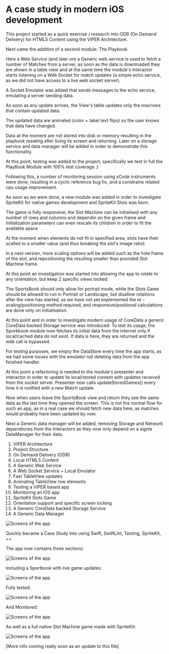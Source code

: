 # A case study in modern iOS development

This project started as a quick exercise / research into ODR (On Demand Delivery) for HTML5 Content using the VIPER Architecture.

Next came the addition of a second module: The Playbook.

Here a Web Service (and later on) a Generic web service is used to fetch a number of Matches from a server, as soon as the data is downloaded they are shown in a table view and at the same time the module's Interactor starts listening on a
Web Socket for match updates (a simple echo service, as we did not have access to a live web socket server).

A Socket Emulator was added that sends messages to the echo service, emulating a server sending data.

As soon as any update arrives, the View's table updates only the row/rows that contain updated data.

The updated data are animated (color + label text flips) so the user knows that data have changed.

Data at the moment are not stored into disk or memory resulting in the playbook reseting after living its screen and returning. Later on a storage service and data manager will be added in order to demonstrate this functionality.

At this point, testing was added to the project, specifically we test in full the PlayBook Module with 100% test coverage :)

Following this, a number of monitoring session using xCode instruments were done, resulting in a cyclic reference bug fix, and a constrains related cpu usage improvement.

As soon as we were done, a new module was added in order to investigate SpriteKit for native games development and SpriteKit Slots was born.

The game is fully responsive, the Slot Machine can be initialised with any number of rows and columns and dependin on the given frame and initialization parameters can even rescale its children in order to fit the available space

At the moment when elements do not fit in specified area, slots have their scalled to a smaller value (and thus breaking the slot's image ratio).

In a next version, more scaling options will be added such as the hole frame of the slot, and repositioning the resulting smaller than provided Slot Machine frame.

At this point an investigation was started into allowing the app to rotate to any orientation, but keep 2 specific views locked:

The SportsBook should only allow for portrait mode, while the Slots Game should be allowed to run in Portrait or Landscape, but disallow rotations after the view has started, as we have not yet implemented the re - scaling/positioning method required, and responsive/positional calculations are done only on initialisation.

At this point and in order to investigate modern usage of CoreData a generic CoreData backed Storage service was introduced. To test its usage, the Sporkbook module now fetches its initial data from the internet only if local/cached data do not exist. If data is here, they are returned and the web call is bypassed.

For testing purposes, we empty the DataStore every time the app starts, as we had some issues with the emulator not deleting data from the app finished handler.

At this point a refactoring is needed to the module's presenter and interactor in order to update its local/stored content with updates received from the socket server. Presenter now calls updateStoredGames() every time it is notified with a new Match update.

Now when users leave the SportsBook view and return they see the same data as the last time they opened the screen. This is not the normal flow for such an app, as in a real case we should fetch new data here, as matches would probably have been updated by now.

Next a Generic data manager will be added, removing Storage and Network dependncies from the Interactors as they now only depend on a signle DataManager for their data.

1.  VIPER Architecture
2.  Project Structure
3.  On Demand Delivery (ODR)
4.  Local HTML5 Content
5.  A Generic Web Service
6.  A Web Socket Service + Local Emulator
7.  Fast TableView updates
8.  Animating TableView row elements
9.  Testing a VIPER based app
10.  Monitoring an iOS app
11.  SpriteKit Slots Game
12.  Orientation support and specific screen locking
13.  A Generic CoreData backed Storage Service
14.  A Generic Data Manager


![Screens of the app](images/VIPER-Hybrid-App-preview.png)

Quickly became a Case Study into using Swift, SwiftLint, Testing, SpriteKit, ++

The app now contains three sections:

![Screens of the app](images/intro-screen.png)

Including a Sportbook with live game updates:

![Screens of the app](images/sports-book.png)

Fully tested:

![Screens of the app](images/sports-book-tests.png)

And Monitored:

![Screens of the app](images/instruments.png)

As well as a full native Slot Machine game made with SpriteKit:

![Screens of the app](images/slots.png)

[More info coming really soon as an update to this file]
